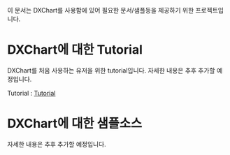 
이 문서는 DXChart를 사용함에 있어 필요한 문서/샘플등을 제공하기 위한 프로젝트입니다.


# DXChart에 대한 Tutorial
DXChart를 처음 사용하는 유저을 위한 tutorial입니다.
자세한 내용은 추후 추가할 예정입니다.

Tutorial : [Tutorial](./Tutorials/DxChart_Tutorial_main.md) 

# DXChart에 대한 샘플소스
자세한 내용은 추후 추가할 예정입니다.
